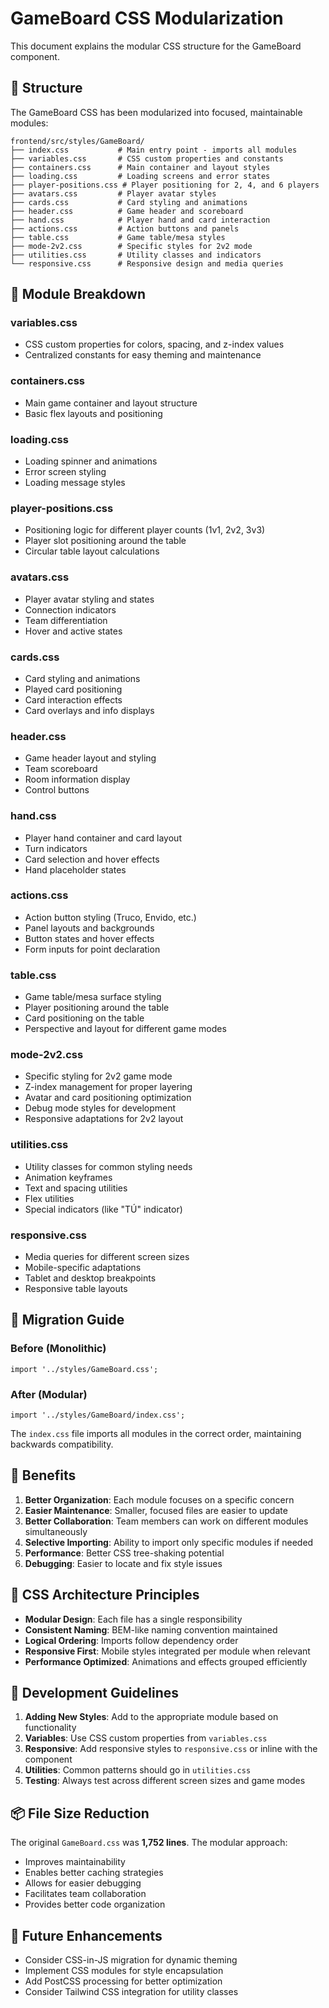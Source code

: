 # GameBoard CSS Modularization

This document explains the modular CSS structure for the GameBoard component.

## 📁 Structure

The GameBoard CSS has been modularized into focused, maintainable modules:

```
frontend/src/styles/GameBoard/
├── index.css           # Main entry point - imports all modules
├── variables.css       # CSS custom properties and constants
├── containers.css      # Main container and layout styles
├── loading.css         # Loading screens and error states
├── player-positions.css # Player positioning for 2, 4, and 6 players
├── avatars.css         # Player avatar styles
├── cards.css           # Card styling and animations
├── header.css          # Game header and scoreboard
├── hand.css            # Player hand and card interaction
├── actions.css         # Action buttons and panels
├── table.css           # Game table/mesa styles
├── mode-2v2.css        # Specific styles for 2v2 mode
├── utilities.css       # Utility classes and indicators
└── responsive.css      # Responsive design and media queries
```

## 🎯 Module Breakdown

### **variables.css**
- CSS custom properties for colors, spacing, and z-index values
- Centralized constants for easy theming and maintenance

### **containers.css**
- Main game container and layout structure
- Basic flex layouts and positioning

### **loading.css**
- Loading spinner and animations
- Error screen styling
- Loading message styles

### **player-positions.css**
- Positioning logic for different player counts (1v1, 2v2, 3v3)
- Player slot positioning around the table
- Circular table layout calculations

### **avatars.css**
- Player avatar styling and states
- Connection indicators
- Team differentiation
- Hover and active states

### **cards.css**
- Card styling and animations
- Played card positioning
- Card interaction effects
- Card overlays and info displays

### **header.css**
- Game header layout and styling
- Team scoreboard
- Room information display
- Control buttons

### **hand.css**
- Player hand container and card layout
- Turn indicators
- Card selection and hover effects
- Hand placeholder states

### **actions.css**
- Action button styling (Truco, Envido, etc.)
- Panel layouts and backgrounds
- Button states and hover effects
- Form inputs for point declaration

### **table.css**
- Game table/mesa surface styling
- Player positioning around the table
- Card positioning on the table
- Perspective and layout for different game modes

### **mode-2v2.css**
- Specific styling for 2v2 game mode
- Z-index management for proper layering
- Avatar and card positioning optimization
- Debug mode styles for development
- Responsive adaptations for 2v2 layout

### **utilities.css**
- Utility classes for common styling needs
- Animation keyframes
- Text and spacing utilities
- Flex utilities
- Special indicators (like "TÚ" indicator)

### **responsive.css**
- Media queries for different screen sizes
- Mobile-specific adaptations
- Tablet and desktop breakpoints
- Responsive table layouts

## 🔄 Migration Guide

### **Before (Monolithic)**
```tsx
import '../styles/GameBoard.css';
```

### **After (Modular)**
```tsx
import '../styles/GameBoard/index.css';
```

The `index.css` file imports all modules in the correct order, maintaining backwards compatibility.

## 🎨 Benefits

1. **Better Organization**: Each module focuses on a specific concern
2. **Easier Maintenance**: Smaller, focused files are easier to update
3. **Better Collaboration**: Team members can work on different modules simultaneously
4. **Selective Importing**: Ability to import only specific modules if needed
5. **Performance**: Better CSS tree-shaking potential
6. **Debugging**: Easier to locate and fix style issues

## 📏 CSS Architecture Principles

- **Modular Design**: Each file has a single responsibility
- **Consistent Naming**: BEM-like naming convention maintained
- **Logical Ordering**: Imports follow dependency order
- **Responsive First**: Mobile styles integrated per module when relevant
- **Performance Optimized**: Animations and effects grouped efficiently

## 🔧 Development Guidelines

1. **Adding New Styles**: Add to the appropriate module based on functionality
2. **Variables**: Use CSS custom properties from `variables.css`
3. **Responsive**: Add responsive styles to `responsive.css` or inline with the component
4. **Utilities**: Common patterns should go in `utilities.css`
5. **Testing**: Always test across different screen sizes and game modes

## 📦 File Size Reduction

The original `GameBoard.css` was **1,752 lines**. The modular approach:
- Improves maintainability
- Enables better caching strategies
- Allows for easier debugging
- Facilitates team collaboration
- Provides better code organization

## 🚀 Future Enhancements

- Consider CSS-in-JS migration for dynamic theming
- Implement CSS modules for style encapsulation
- Add PostCSS processing for better optimization
- Consider Tailwind CSS integration for utility classes
